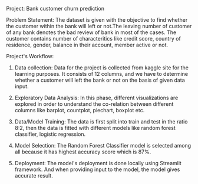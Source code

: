 Project: Bank customer churn prediction

Problem Statement:
The dataset is given with the objective to find whether the customer within the bank will left or not.The leaving number of customer of any bank denotes the bad review of bank in most of the cases. The customer contains number of characteritics like credit score, country of residence, gender, balance in their account, member active or not.

Project's Workflow:

1. Data collection:
   Data for the project is collected from kaggle site for the learning purposes. It consists of 12 columns, and we have to determine whether a customer will left the bank or not on the basis of given data input.

2. Exploratory Data Analysis:
   In this phase, different visualizations are explored in order to understand the co-relation between different columns like barplot, countplot, piechart, boxplot etc.

3. Data/Model Training:
   The data is first split into train and test in the ratio 8:2, then the data is fitted with different models like random forest classifier, logistic regression.

4. Model Selection:
   The Random Forest Classifier model is selected among all because it has highest accuracy score which is 87%.

5. Deployment:
   The model's deployment is done locally using Streamlit framework. And when providing input to the model, the model gives accurate result.
